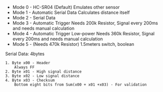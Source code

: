 * Mode 0 - HC-SR04 (Default)
    Emulates other sensor
* Mode 1 - Automatic Serial Data
    Calculates distance itself
* Mode 2 - Serial Data
* Mode 3 - Automatic Trigger
    Needs 200k Resistor, Signal every 200ms and needs manual calculation
* Mode 4 - Automatic Trigger Low-power
    Needs 360k Resistor, Signal every 200ms and needs manual calculation
* Mode 5 - (Needs 470k Resistor)
    1.5meters switch, boolean


Serial Data:
    4bytes

    1. Byte x00 - Header
        Always FF
    2. Byte x01 - High signal distance
    3. Byte x02 - Low signal distance
    4. Byte x03 - Checksum
        Bottom eight bits from Sum(x00 + x01 +x03) - For validation